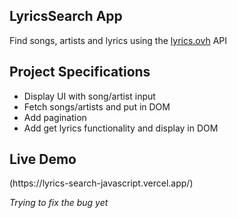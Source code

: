 ## LyricsSearch App

Find songs, artists and lyrics using the [lyrics.ovh](https://lyrics.ovh) API

## Project Specifications

- Display UI with song/artist input
- Fetch songs/artists and put in DOM
- Add pagination
- Add get lyrics functionality and display in DOM

## Live Demo

<p>(https://lyrics-search-javascript.vercel.app/) <br> </p>

*Trying to fix the bug yet*


